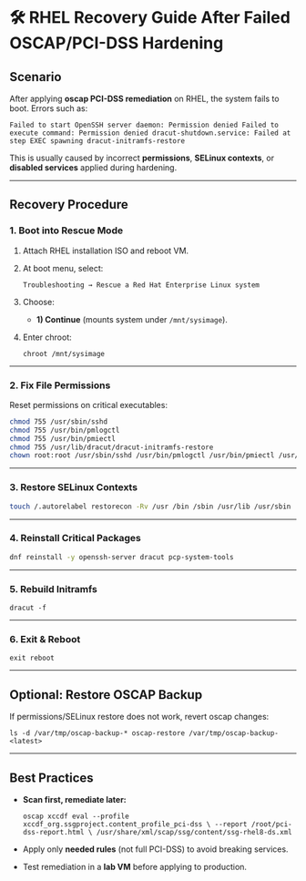 # 🛠️ RHEL Recovery Guide After Failed OSCAP/PCI-DSS Hardening

##  Scenario

After applying **oscap PCI-DSS remediation** on RHEL, the system fails to boot. Errors such as:

`Failed to start OpenSSH server daemon: Permission denied Failed to execute command: Permission denied dracut-shutdown.service: Failed at step EXEC spawning dracut-initramfs-restore`

This is usually caused by incorrect **permissions**, **SELinux contexts**, or **disabled services** applied during hardening.

* * *

##  Recovery Procedure

### 1\. Boot into Rescue Mode

1.  Attach RHEL installation ISO and reboot VM.
    
2.  At boot menu, select:
    
    `Troubleshooting → Rescue a Red Hat Enterprise Linux system`
    
3.  Choose:
    
    -   **1) Continue** (mounts system under `/mnt/sysimage`).
        
4.  Enter chroot:
    
    `chroot /mnt/sysimage`
    

* * *

### 2\. Fix File Permissions

Reset permissions on critical executables:

```bash
chmod 755 /usr/sbin/sshd 
chmod 755 /usr/bin/pmlogctl
chmod 755 /usr/bin/pmiectl
chmod 755 /usr/lib/dracut/dracut-initramfs-restore
chown root:root /usr/sbin/sshd /usr/bin/pmlogctl /usr/bin/pmiectl /usr/lib/dracut/dracut-initramfs-restore
```

* * *

### 3\. Restore SELinux Contexts

```bash 
touch /.autorelabel restorecon -Rv /usr /bin /sbin /usr/lib /usr/sbin
```
* * *

### 4\. Reinstall Critical Packages

```bash
dnf reinstall -y openssh-server dracut pcp-system-tools
```

* * *

### 5\. Rebuild Initramfs

`dracut -f`

* * *

### 6\. Exit & Reboot

`exit reboot`

* * *

##  Optional: Restore OSCAP Backup

If permissions/SELinux restore does not work, revert oscap changes:

`ls -d /var/tmp/oscap-backup-* oscap-restore /var/tmp/oscap-backup-<latest>`

* * *

##  Best Practices

-   **Scan first, remediate later:**
    
    `oscap xccdf eval --profile xccdf_org.ssgproject.content_profile_pci-dss \ --report /root/pci-dss-report.html \ /usr/share/xml/scap/ssg/content/ssg-rhel8-ds.xml`
    
-   Apply only **needed rules** (not full PCI-DSS) to avoid breaking services.
    
-   Test remediation in a **lab VM** before applying to production.
